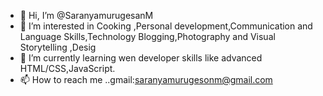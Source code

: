 - 👋 Hi, I’m @SaranyamurugesanM
- 👀 I’m interested in Cooking ,Personal development,Communication and Language Skills,Technology Blogging,Photography and Visual Storytelling ,Desig
- 🌱 I’m currently learning wen developer skills like advanced HTML/CSS,JavaScript.
- 📫 How to reach me ..gmail:saranyamurugesonm@gmail.com

<!---
SaranyamurugesanM/SaranyamurugesanM is a ✨ special ✨ repository because its `README.md` (this file) appears on your GitHub profile.
You can click the Preview link to take a look at your changes.
--->
